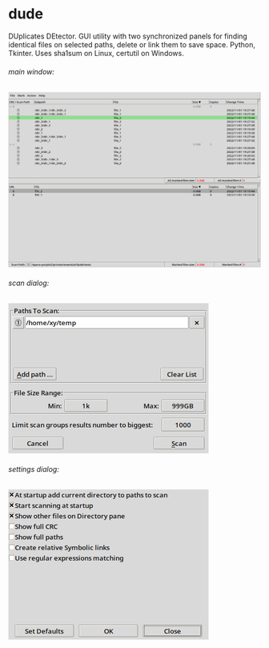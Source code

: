 # dude
DUplicates DEtector. GUI utility with two synchronized panels for finding identical files on selected paths, delete or link them to save space. Python, Tkinter. Uses sha1sum on Linux, certutil on Windows.

###### main window:
![image info](./screenshots/main.png)

###### scan dialog:
![image info](./screenshots/scan.png)

###### settings dialog:
![image info](./screenshots/settings.png)
